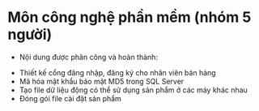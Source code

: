# Môn công nghệ phần mềm (nhóm 5 người)
- Nội dung được phân công và hoàn thành:
+ Thiết kế cổng đăng nhập, đăng ký cho nhân viên bán hàng
+ Mã hóa mật khẩu bảo mật MD5 trong SQL Server
+ Tạo file dữ liệu động có thể sử dụng sản phẩm ở các máy khác nhau
+ Đóng gói file cài đặt sản phẩm

